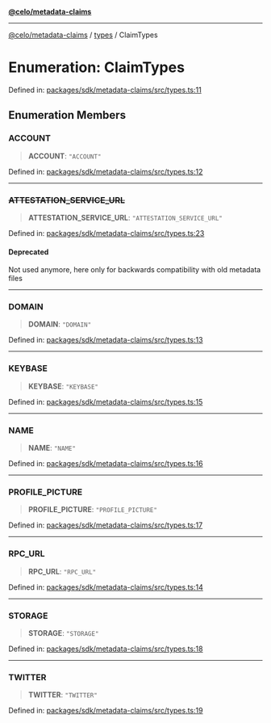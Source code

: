[**@celo/metadata-claims**](../../README.md)

***

[@celo/metadata-claims](../../README.md) / [types](../README.md) / ClaimTypes

# Enumeration: ClaimTypes

Defined in: [packages/sdk/metadata-claims/src/types.ts:11](https://github.com/celo-org/developer-tooling/blob/master/packages/sdk/metadata-claims/src/types.ts#L11)

## Enumeration Members

### ACCOUNT

> **ACCOUNT**: `"ACCOUNT"`

Defined in: [packages/sdk/metadata-claims/src/types.ts:12](https://github.com/celo-org/developer-tooling/blob/master/packages/sdk/metadata-claims/src/types.ts#L12)

***

### ~~ATTESTATION\_SERVICE\_URL~~

> **ATTESTATION\_SERVICE\_URL**: `"ATTESTATION_SERVICE_URL"`

Defined in: [packages/sdk/metadata-claims/src/types.ts:23](https://github.com/celo-org/developer-tooling/blob/master/packages/sdk/metadata-claims/src/types.ts#L23)

#### Deprecated

Not used anymore, here only for backwards compatibility with old metadata files

***

### DOMAIN

> **DOMAIN**: `"DOMAIN"`

Defined in: [packages/sdk/metadata-claims/src/types.ts:13](https://github.com/celo-org/developer-tooling/blob/master/packages/sdk/metadata-claims/src/types.ts#L13)

***

### KEYBASE

> **KEYBASE**: `"KEYBASE"`

Defined in: [packages/sdk/metadata-claims/src/types.ts:15](https://github.com/celo-org/developer-tooling/blob/master/packages/sdk/metadata-claims/src/types.ts#L15)

***

### NAME

> **NAME**: `"NAME"`

Defined in: [packages/sdk/metadata-claims/src/types.ts:16](https://github.com/celo-org/developer-tooling/blob/master/packages/sdk/metadata-claims/src/types.ts#L16)

***

### PROFILE\_PICTURE

> **PROFILE\_PICTURE**: `"PROFILE_PICTURE"`

Defined in: [packages/sdk/metadata-claims/src/types.ts:17](https://github.com/celo-org/developer-tooling/blob/master/packages/sdk/metadata-claims/src/types.ts#L17)

***

### RPC\_URL

> **RPC\_URL**: `"RPC_URL"`

Defined in: [packages/sdk/metadata-claims/src/types.ts:14](https://github.com/celo-org/developer-tooling/blob/master/packages/sdk/metadata-claims/src/types.ts#L14)

***

### STORAGE

> **STORAGE**: `"STORAGE"`

Defined in: [packages/sdk/metadata-claims/src/types.ts:18](https://github.com/celo-org/developer-tooling/blob/master/packages/sdk/metadata-claims/src/types.ts#L18)

***

### TWITTER

> **TWITTER**: `"TWITTER"`

Defined in: [packages/sdk/metadata-claims/src/types.ts:19](https://github.com/celo-org/developer-tooling/blob/master/packages/sdk/metadata-claims/src/types.ts#L19)

